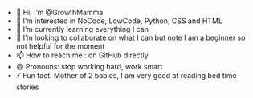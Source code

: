 - 👋 Hi, I’m @GrowthMamma
- 👀 I’m interested in NoCode, LowCode, Python, CSS and HTML 
- 🌱 I’m currently learning everything I can 
- 💞️ I’m looking to collaborate on what I can but note I am a beginner so not helpful for the moment 
- 📫 How to reach me : on GitHub directly 
- 😄 Pronouns: stop working hard, work smart 
- ⚡ Fun fact: Mother of 2 babies, I am very good at reading bed time stories 

<!---
GrowthMamma/GrowthMamma is a ✨ special ✨ repository because its `README.md` (this file) appears on your GitHub profile.
You can click the Preview link to take a look at your changes.
--->
